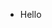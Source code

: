 - Hello

<!---
Judah-Libera/Judah-Libera is a ✨ special ✨ repository because its `README.md` (this file) appears on your GitHub profile.
You can click the Preview link to take a look at your changes.
--->
